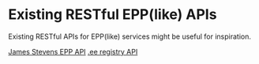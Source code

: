 # Existing RESTful EPP(like) APIs

Existing RESTful APIs for EPP(like) services might be useful for inspiration.


[James Stevens EPP API](https://github.com/james-stevens/epp-restapi)
[.ee registry API](https://internetee.github.io/repp-apidoc/#introduction)
